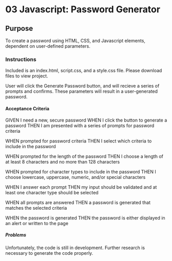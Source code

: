 # 03 Javascript: Password Generator


## Purpose 

To create a password using HTML, CSS, and Javascript elements, dependent on user-defined parameters.

### Instructions

Included is an index.html, script.css, and a style.css file.
Please download files to view project.

User will click the Generate Password button, and will recieve a series of prompts and confirms. These parameters will result in a user-generated password.

#### Acceptance Criteria

GIVEN I need a new, secure password
WHEN I click the button to generate a password
THEN I am presented with a series of prompts for password criteria

WHEN prompted for password criteria
THEN I select which criteria to include in the password

WHEN prompted for the length of the password
THEN I choose a length of at least 8 characters and no more than 128 characters

WHEN prompted for character types to include in the password
THEN I choose lowercase, uppercase, numeric, and/or special characters

WHEN I answer each prompt
THEN my input should be validated and at least one character type should be selected

WHEN all prompts are answered
THEN a password is generated that matches the selected criteria

WHEN the password is generated
THEN the password is either displayed in an alert or written to the page

##### Problems

Unfortunately, the code is still in development. Further research is necessary to generate the code properly.


